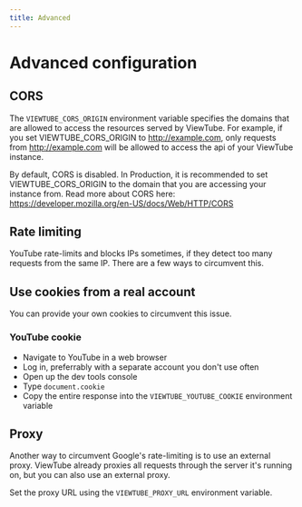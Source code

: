 ```yaml
---
title: Advanced
---
```


# Advanced configuration

## CORS

The `VIEWTUBE_CORS_ORIGIN` environment variable specifies the domains that are allowed to access the resources served by ViewTube.
For example, if you set VIEWTUBE\_CORS\_ORIGIN to <http://example.com>, only requests from <http://example.com> will be allowed to access the api of your ViewTube instance.

By default, CORS is disabled. In Production, it is recommended to set VIEWTUBE\_CORS\_ORIGIN to the domain that you are accessing your instance from.
Read more about CORS here: <https://developer.mozilla.org/en-US/docs/Web/HTTP/CORS>

## Rate limiting

YouTube rate-limits and blocks IPs sometimes, if they detect too many requests from the same IP. There are a few ways to circumvent this.

## Use cookies from a real account

You can provide your own cookies to circumvent this issue.

### YouTube cookie

- Navigate to YouTube in a web browser
- Log in, preferrably with a separate account you don't use often
- Open up the dev tools console
- Type `document.cookie`
- Copy the entire response into the `VIEWTUBE_YOUTUBE_COOKIE` environment variable

## Proxy

Another way to circumvent Google's rate-limiting is to use an external proxy. ViewTube already proxies all requests through the server it's running on, but you can also use an external proxy.

Set the proxy URL using the `VIEWTUBE_PROXY_URL` environment variable.
